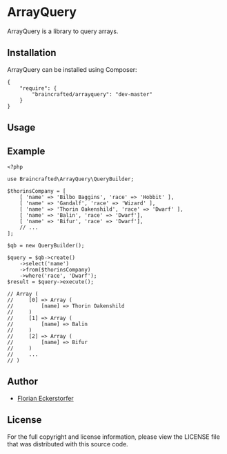 ArrayQuery
==========

ArrayQuery is a library to query arrays.


Installation
------------

ArrayQuery can be installed using Composer:

    {
        "require": {
            "braincrafted/arrayquery": "dev-master"
        }
    }


Usage
-----


Example
-------

    <?php

    use Braincrafted\ArrayQuery\QueryBuilder;

    $thorinsCompany = [
        [ 'name' => 'Bilbo Baggins', 'race' => 'Hobbit' ],
        [ 'name' => 'Gandalf', 'race' => 'Wizard' ],
        [ 'name' => 'Thorin Oakenshild', 'race' => 'Dwarf' ],
        [ 'name' => 'Balin', 'race' => 'Dwarf'],
        [ 'name' => 'Bifur', 'race' => 'Dwarf'],
        // ...
    ];

    $qb = new QueryBuilder();

    $query = $qb->create()
        ->select('name')
        ->from($thorinsCompany)
        ->where('race', 'Dwarf');
    $result = $query->execute();

    // Array (
    //     [0] => Array (
    //         [name] => Thorin Oakenshild
    //     )
    //     [1] => Array (
    //         [name] => Balin
    //     )
    //     [2] => Array (
    //         [name] => Bifur
    //     )
    //     ...
    // )


Author
------

- [Florian Eckerstorfer](http://florian.ec)


License
-------

For the full copyright and license information, please view the LICENSE file that was distributed with this source code.
